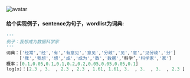 ![avatar](/Users/betty/Downloads/自然语言处理/贪心学园课程练习/自建课程练习/02维特币算法-改.png)



#### 给个实现例子，sentence为句子，wordlist为词典:
```python
'''
例子：我想成为数据科学家
'''
词典：['经常','经','有','有意见','意见','分歧','见','意','见分歧','分']
     ['我','我想','想','成','成为','数','数据',‘科学’,'科学家','家']
概率：[0.1,0.05,0.1,0.1,0.2,0.2,0.05,0.05,0.05,0.1]
log(x)：[2.3 , 3.  , 2.3 , 2.3 , 1.61, 1.61, 3.  , 3.  , 3.  , 2.3 ]   
```
